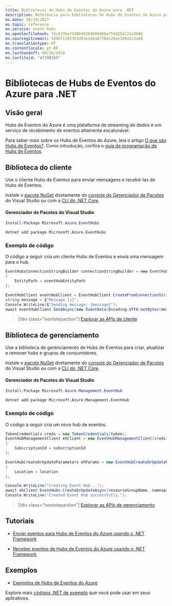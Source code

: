 ```yaml
---
title: Bibliotecas de Hubs de Eventos do Azure para .NET
description: Referência para bibliotecas de Hubs de Eventos do Azure para .NET
ms.date: 10/19/2017
ms.topic: reference
ms.service: event-hubs
ms.openlocfilehash: 74c533bef598b90369009d68a759d35d122a368d
ms.sourcegitcommit: 5d9b713653b3d03e1d0a67f6e126ee399d1c2a60
ms.translationtype: HT
ms.contentlocale: pt-BR
ms.lasthandoff: 09/26/2018
ms.locfileid: "47190269"
---
```

# <a name="azure-event-hubs-libraries-for-net"></a>Bibliotecas de Hubs de Eventos do Azure para .NET

## <a name="overview"></a>Visão geral

Hubs de Eventos do Azure é uma plataforma de streaming de dados e um serviço de recebimento de eventos altamente escalonável.

Para saber mais sobre os Hubs de Eventos do Azure, leia o artigo [O que são Hubs de Eventos?](/azure/event-hubs/event-hubs-what-is-event-hubs).  Como introdução, confira o [guia de programação de Hubs de Eventos](/azure/event-hubs/event-hubs-programming-guide).

## <a name="client-library"></a>Biblioteca do cliente

Use o cliente Hubs de Eventos para enviar mensagens e recebê-las de Hubs de Eventos.

Instale o [pacote NuGet](https://www.nuget.org/packages/Microsoft.Azure.EventHubs) diretamente do [console do Gerenciador de Pacotes][PackageManager] do Visual Studio ou com a [CLI do .NET Core][DotNetCLI].

#### <a name="visual-studio-package-manager"></a>Gerenciador de Pacotes do Visual Studio

```powershell
Install-Package Microsoft.Azure.EventHubs
```

```bash
dotnet add package Microsoft.Azure.EventHubs
```

### <a name="code-example"></a>Exemplo de código

O código a seguir cria um cliente Hubs de Eventos e envia uma mensagem para o hub.

```csharp
EventHubsConnectionStringBuilder connectionStringBuilder = new EventHubsConnectionStringBuilder(eventHubConnectionString)
{
    EntityPath = eventHubEntityPath
};

EventHubClient eventHubClient = EventHubClient.CreateFromConnectionString(connectionStringBuilder.ToString());
string message = $"Message {i}";
Console.WriteLine($"Sending message: {message}");
await eventHubClient.SendAsync(new EventData(Encoding.UTF8.GetBytes(message)));
```

> [!div class="nextstepaction"]
> [Explorar as APIs de cliente](/dotnet/api/overview/azure/eventhub/client)

## <a name="management-library"></a>Biblioteca de gerenciamento

Use a biblioteca de gerenciamento de Hubs de Eventos para criar, atualizar e remover hubs e grupos de consumidores.

Instale o [pacote NuGet](https://www.nuget.org/packages/Microsoft.Azure.Management.EventHub) diretamente do [console do Gerenciador de Pacotes][PackageManager] do Visual Studio ou com a [CLI do .NET Core][DotNetCLI].

#### <a name="visual-studio-package-manager"></a>Gerenciador de Pacotes do Visual Studio

```powershell
Install-Package Microsoft.Azure.Management.EventHub
```

```bash
dotnet add package Microsoft.Azure.Management.EventHub
```

### <a name="code-example"></a>Exemplo de código

O código a seguir cria um novo hub de eventos.

```csharp
TokenCredentials creds = new TokenCredentials(token);
EventHubManagementClient ehClient = new EventHubManagementClient(creds)
{
    SubscriptionId = subscriptionId
};

EventHubCreateOrUpdateParameters ehParams = new EventHubCreateOrUpdateParameters()
{
    Location = location
};

Console.WriteLine("Creating Event Hub...");
await ehClient.EventHubs.CreateOrUpdateAsync(resourceGroupName, namespaceName, EventHubName, ehParams);
Console.WriteLine("Created Event Hub successfully.");
```

> [!div class="nextstepaction"]
> [Explorar as APIs de gerenciamento](/dotnet/api/overview/azure/eventhub/management)

## <a name="tutorials"></a>Tutoriais

* [Enviar eventos para Hubs de Eventos do Azure usando o .NET Framework](/azure/event-hubs/event-hubs-dotnet-framework-getstarted-send)

* [Receber eventos de Hubs de Eventos do Azure usando o .NET Framework](/azure/event-hubs/event-hubs-dotnet-framework-getstarted-receive-eph)

## <a name="samples"></a>Exemplos

* [Exemplos de Hubs de Eventos do Azure](https://github.com/Azure/azure-event-hubs/tree/master/samples)

Explore mais [códigos .NET de exemplo](https://azure.microsoft.com/resources/samples/?platform=dotnet) que você pode usar em seus aplicativos.

[PackageManager]: https://docs.microsoft.com/nuget/tools/package-manager-console
[DotNetCLI]: https://docs.microsoft.com/dotnet/core/tools/dotnet-add-package
